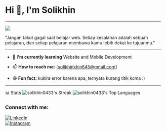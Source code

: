 # Hi 👋, I'm Solikhin
---
![](https://user-images.githubusercontent.com/74038190/225813708-98b745f2-7d22-48cf-9150-083f1b00d6c9.gif)

"Jangan takut gagal saat belajar web. Setiap kesalahan adalah sebuah pelajaran, dan setiap pelajaran membawa kamu lebih dekat ke tujuanmu."

---

- 🌱 **I'm currently learning** Website and Mobile Development  
- 📫 **How to reach me:** [solikhinkhin645@gmail.com]
   
- 😄 **Fun fact:** kukira error karena apa, ternyata kurang titik koma :)

---
📊 Stats
![solikhin0433's Streak](https://github-readme-streak-stats.herokuapp.com/?user=solikhin0433&theme=vue-dark&hide_border=true)
![solikhin0433's Top Languages](https://github-readme-stats.vercel.app/api/top-langs/?username=solikhin0433&theme=vue-dark&show_icons=true&hide_border=true&layout=compact)

### Connect with me:  

[![LinkedIn](https://img.shields.io/badge/-LinkedIn-blue?style=for-the-badge&logo=LinkedIn&logoColor=white)](https://linkedin.com/in/solikhin-khin-03b63b252/)  
[![Instagram](https://img.shields.io/badge/-Instagram-E4405F?style=for-the-badge&logo=instagram&logoColor=white)](https://instagram.com/solikhin168)


